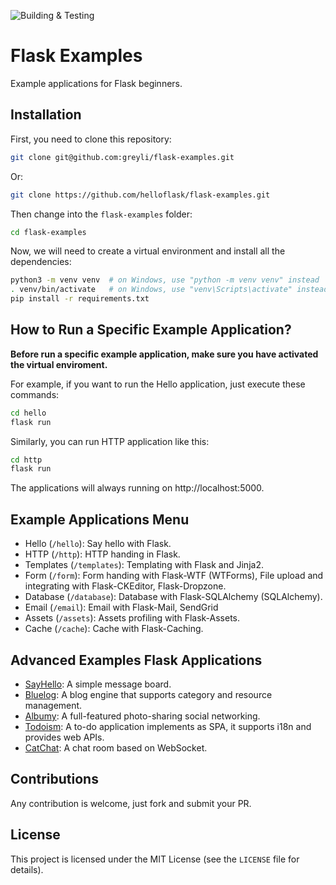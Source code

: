![Building & Testing](https://github.com/software-students-fall2022/final-project-team12/actions/workflows/tests.yaml/badge.svg)

# Flask Examples

Example applications for Flask beginners.

## Installation

First, you need to clone this repository:

```bash
git clone git@github.com:greyli/flask-examples.git
```

Or:

```bash
git clone https://github.com/helloflask/flask-examples.git
```

Then change into the `flask-examples` folder:

```bash
cd flask-examples
```

Now, we will need to create a virtual environment and install all the dependencies:

```bash
python3 -m venv venv  # on Windows, use "python -m venv venv" instead
. venv/bin/activate   # on Windows, use "venv\Scripts\activate" instead
pip install -r requirements.txt
```

## How to Run a Specific Example Application?

**Before run a specific example application, make sure you have activated the virtual enviroment.**

For example, if you want to run the Hello application, just execute these commands:

```bash
cd hello
flask run
```

Similarly, you can run HTTP application like this:

```bash
cd http
flask run
```

The applications will always running on http://localhost:5000.

## Example Applications Menu

- Hello (`/hello`): Say hello with Flask.
- HTTP (`/http`): HTTP handing in Flask.
- Templates (`/templates`): Templating with Flask and Jinja2.
- Form (`/form`): Form handing with Flask-WTF (WTForms), File upload and integrating with Flask-CKEditor, Flask-Dropzone.
- Database (`/database`): Database with Flask-SQLAlchemy (SQLAlchemy).
- Email (`/email`): Email with Flask-Mail, SendGrid
- Assets (`/assets`): Assets profiling with Flask-Assets.
- Cache (`/cache`): Cache with Flask-Caching.

## Advanced Examples Flask Applications

- [SayHello](https://github.com/greyli/sayhello): A simple message board.
- [Bluelog](https://github.com/greyli/bluelog): A blog engine that supports category and resource management.
- [Albumy](https://github.com/greyli/albumy): A full-featured photo-sharing social networking.
- [Todoism](https://github.com/greyli/todoism): A to-do application implements as SPA, it supports i18n and provides web APIs.
- [CatChat](https://github.com/greyli/catchat): A chat room based on WebSocket.

## Contributions

Any contribution is welcome, just fork and submit your PR.

## License

This project is licensed under the MIT License (see the `LICENSE` file for details).
